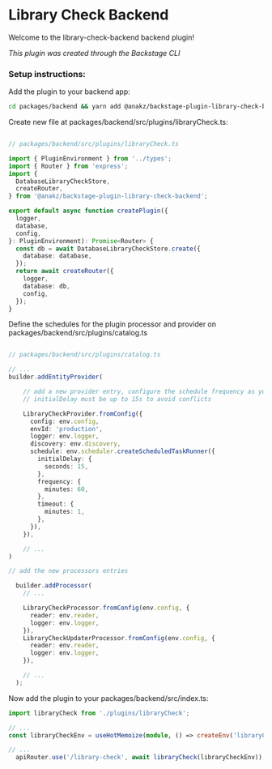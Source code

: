 # Library Check Backend

Welcome to the library-check-backend backend plugin!

_This plugin was created through the Backstage CLI_


### Setup instructions:

Add the plugin to your backend app:

```bash
cd packages/backend && yarn add @anakz/backstage-plugin-library-check-backend
```

Create new file at packages/backend/src/plugins/libraryCheck.ts:

```ts

// packages/backend/src/plugins/libraryCheck.ts

import { PluginEnvironment } from '../types';
import { Router } from 'express';
import {
  DatabaseLibraryCheckStore,
  createRouter,
} from '@anakz/backstage-plugin-library-check-backend';

export default async function createPlugin({
  logger,
  database,
  config,
}: PluginEnvironment): Promise<Router> {
  const db = await DatabaseLibraryCheckStore.create({
    database: database,
  });
  return await createRouter({
    logger,
    database: db,
    config,
  });
}
```

Define the schedules for the plugin processor and provider on packages/backend/src/plugins/catalog.ts

```ts

// packages/backend/src/plugins/catalog.ts

// ...
builder.addEntityProvider(

    // add a new provider entry, configure the schedule frequency as you wish
    // initialDelay must be up to 15s to avoid conflicts

    LibraryCheckProvider.fromConfig({
      config: env.config,
      envId: 'production',
      logger: env.logger,
      discovery: env.discovery,
      schedule: env.scheduler.createScheduledTaskRunner({
        initialDelay: {
          seconds: 15,
        },
        frequency: {
          minutes: 60,
        },
        timeout: {
          minutes: 1,
        },
      }),
    }),

    // ...
)

// add the new processors entries

  builder.addProcessor(
    // ...

    LibraryCheckProcessor.fromConfig(env.config, {
      reader: env.reader,
      logger: env.logger,
    }),
    LibraryCheckUpdaterProcessor.fromConfig(env.config, {
      reader: env.reader,
      logger: env.logger,
    }),

    // ...
  );


```

Now add the plugin to your packages/backend/src/index.ts:

```ts
import libraryCheck from './plugins/libraryCheck';

// ...
const libraryCheckEnv = useHotMemoize(module, () => createEnv('libraryCheck'));

// ...
  apiRouter.use('/library-check', await libraryCheck(libraryCheckEnv));
```